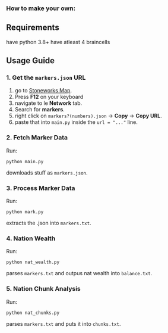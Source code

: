 ### How to make your own:
## Requirements

have python 3.8+
have atleast 4 braincells 

## Usage Guide

### 1. Get the `markers.json` URL

1. go to [Stoneworks Map](https://map.stoneworks.gg/abex1/).
2. Press **F12** on your keyboard
3. navigate to le **Network** tab.
4. Search for **markers**.
5. right click on `markers?(numbers).json` → **Copy** → **Copy URL**.
6. paste that into `main.py` inside the `url = "..."` line.

### 2. Fetch Marker Data

Run:

```
python main.py
```

downloads stuff as `markers.json`.

### 3. Process Marker Data

Run:

```
python mark.py
```
extracts the .json into `markers.txt`.

### 4. Nation Wealth

Run:

```
python nat_wealth.py
```

parses `markers.txt` and outpus nat wealth into `balance.txt`.

### 5. Nation Chunk Analysis

Run:

```
python nat_chunks.py
```

parses `markers.txt` and puts it into `chunks.txt`.

